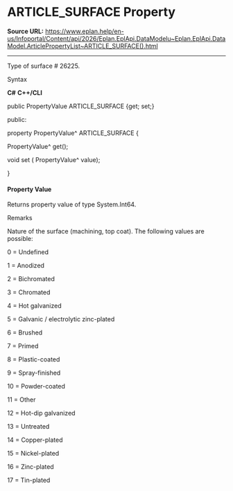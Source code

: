 # ARTICLE_SURFACE Property

**Source URL:** https://www.eplan.help/en-us/Infoportal/Content/api/2026/Eplan.EplApi.DataModelu~Eplan.EplApi.DataModel.ArticlePropertyList~ARTICLE_SURFACE().html

---

Type of surface # 26225.

Syntax

**C#**
**C++/CLI**


public PropertyValue ARTICLE_SURFACE {get; set;}

public:

property PropertyValue^ ARTICLE_SURFACE {

   PropertyValue^ get();

   void set (    PropertyValue^ value);

}


#### Property Value

Returns property value of type System.Int64.

Remarks

Nature of the surface (machining, top coat). The following values are possible:

0 = Undefined

1 = Anodized

2 = Bichromated

3 = Chromated

4 = Hot galvanized

5 = Galvanic / electrolytic zinc-plated

6 = Brushed

7 = Primed

8 = Plastic-coated

9 = Spray-finished

10 = Powder-coated

11 = Other

12 = Hot-dip galvanized

13 = Untreated

14 = Copper-plated

15 = Nickel-plated

16 = Zinc-plated

17 = Tin-plated

